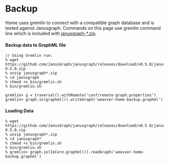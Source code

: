 # Backup

Home uses gremlin to connect with a compatible graph database and is tested against Janusgraph. Commands on this page use gremlin command line which is included with [janusgraph-*.zip][1].

#### Backup data to GraphML file

~~~~
// Using Gremlin run:
% wget https://github.com/JanusGraph/janusgraph/releases/download/v0.5.0/janusgraph-0.5.0.zip
% unzip janusgraph*.zip
% cd janusgraph
% chmod +x bin/gremlin.sh
% bin/gremlin.sh

gremlin> g = traversal().withRemote('conf/remote-graph.properties')
gremlin> graph.io(graphml()).writeGraph('weavver-home-backup.graphml')
~~~~

#### Loading Data

~~~
% wget https://github.com/JanusGraph/janusgraph/releases/download/v0.5.0/janusgraph-0.5.0.zip
% unzip janusgraph*.zip
% cd janusgraph*
% chmod +x bin/gremlin.sh
% bin/gremlin.sh
% gremlin> graph.io(IoCore.graphml()).readGraph('weavver-home-backup.graphml')
~~~

[1]: https://github.com/JanusGraph/janusgraph/releases